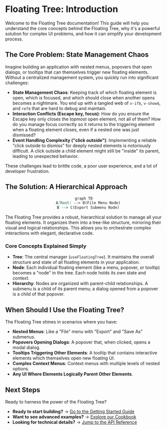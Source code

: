 # Floating Tree: Introduction

Welcome to the Floating Tree documentation! This guide will help you understand the core concepts behind the Floating Tree, why it's a powerful solution for complex UI problems, and how it can simplify your development process.

## The Core Problem: State Management Chaos

Imagine building an application with nested menus, popovers that open dialogs, or tooltips that can themselves trigger new floating elements. Without a centralized management system, you quickly run into significant challenges:

- **State Management Chaos**: Keeping track of which floating element is open, which is focused, and which should close when another opens becomes a nightmare. You end up with a tangled web of `v-if`s, `v-show`s, and `ref`s that are hard to debug and maintain.
- **Interaction Conflicts (Escape key, focus)**: How do you ensure the Escape key only closes the _topmost_ open element, not all of them? How do you manage focus correctly so it returns to the triggering element when a floating element closes, even if a nested one was just dismissed?
- **Event Handling Complexity ("click outside")**: Implementing a reliable "click outside to dismiss" for deeply nested elements is notoriously difficult. A click outside a child element might still be "inside" its parent, leading to unexpected behavior.

These challenges lead to brittle code, a poor user experience, and a lot of developer frustration.

## The Solution: A Hierarchical Approach

<div style="text-align: center;">

```mmd
graph TD
    A[Root] --> B(File Menu Node)
    B --> C(Export Submenu Node)
```

</div>

The Floating Tree provides a robust, hierarchical solution to manage all your floating elements. It organizes them into a tree-like structure, mirroring their visual and logical relationships. This allows you to orchestrate complex interactions with elegant, declarative code.

### Core Concepts Explained Simply

- **Tree**: The central manager (`useFloatingTree`). It maintains the overall structure and state of all floating elements in your application.
- **Node**: Each individual floating element (like a menu, popover, or tooltip) becomes a "node" in the tree. Each node holds its own state and context.
- **Hierarchy**: Nodes are organized with parent-child relationships. A submenu is a child of its parent menu; a dialog opened from a popover is a child of that popover.

## When Should I Use the Floating Tree?

The Floating Tree shines in scenarios where you have:

- **Nested Menus**: Like a "File" menu with "Export" and "Save As" submenus.
- **Popovers Opening Dialogs**: A popover that, when clicked, opens a modal dialog.
- **Tooltips Triggering Other Elements**: A tooltip that contains interactive elements which themselves open new floating UI.
- **Complex Context Menus**: Context menus with multiple levels of nested options.
- **Any UI Where Elements Logically Parent Other Elements**.

## Next Steps

Ready to harness the power of the Floating Tree?

- **Ready to start building?** → [Go to the Getting Started Guide](./getting-started.md)
- **Want to see advanced examples?** → [Explore our Cookbook](./cookbook.md)
- **Looking for technical details?** → [Jump to the API Reference](./api-reference.md)
